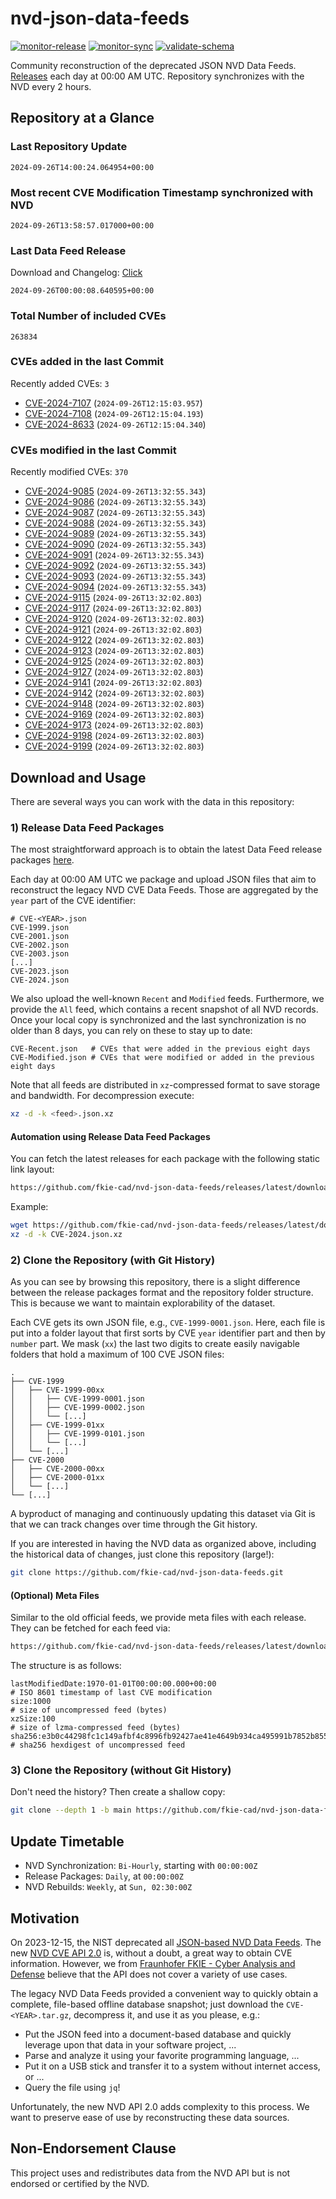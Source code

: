 # nvd-json-data-feeds

[![monitor-release](https://github.com/fkie-cad/nvd-json-data-feeds/actions/workflows/monitor_release.yml/badge.svg)](https://github.com/fkie-cad/nvd-json-data-feeds/actions/workflows/monitor_release.yml)
[![monitor-sync](https://github.com/fkie-cad/nvd-json-data-feeds/actions/workflows/monitor_sync.yml/badge.svg)](https://github.com/fkie-cad/nvd-json-data-feeds/actions/workflows/monitor_sync.yml)
[![validate-schema](https://github.com/fkie-cad/nvd-json-data-feeds/actions/workflows/validate_schema.yml/badge.svg)](https://github.com/fkie-cad/nvd-json-data-feeds/actions/workflows/validate_schema.yml)

Community reconstruction of the deprecated JSON NVD Data Feeds.
[Releases](https://github.com/fkie-cad/nvd-json-data-feeds/releases/latest) each day at 00:00 AM UTC.
Repository synchronizes with the NVD every 2 hours.

## Repository at a Glance

### Last Repository Update

```plain
2024-09-26T14:00:24.064954+00:00
```

### Most recent CVE Modification Timestamp synchronized with NVD

```plain
2024-09-26T13:58:57.017000+00:00
```

### Last Data Feed Release

Download and Changelog: [Click](https://github.com/fkie-cad/nvd-json-data-feeds/releases/latest)

```plain
2024-09-26T00:00:08.640595+00:00
```

### Total Number of included CVEs

```plain
263834
```

### CVEs added in the last Commit

Recently added CVEs: `3`

- [CVE-2024-7107](CVE-2024/CVE-2024-71xx/CVE-2024-7107.json) (`2024-09-26T12:15:03.957`)
- [CVE-2024-7108](CVE-2024/CVE-2024-71xx/CVE-2024-7108.json) (`2024-09-26T12:15:04.193`)
- [CVE-2024-8633](CVE-2024/CVE-2024-86xx/CVE-2024-8633.json) (`2024-09-26T12:15:04.340`)


### CVEs modified in the last Commit

Recently modified CVEs: `370`

- [CVE-2024-9085](CVE-2024/CVE-2024-90xx/CVE-2024-9085.json) (`2024-09-26T13:32:55.343`)
- [CVE-2024-9086](CVE-2024/CVE-2024-90xx/CVE-2024-9086.json) (`2024-09-26T13:32:55.343`)
- [CVE-2024-9087](CVE-2024/CVE-2024-90xx/CVE-2024-9087.json) (`2024-09-26T13:32:55.343`)
- [CVE-2024-9088](CVE-2024/CVE-2024-90xx/CVE-2024-9088.json) (`2024-09-26T13:32:55.343`)
- [CVE-2024-9089](CVE-2024/CVE-2024-90xx/CVE-2024-9089.json) (`2024-09-26T13:32:55.343`)
- [CVE-2024-9090](CVE-2024/CVE-2024-90xx/CVE-2024-9090.json) (`2024-09-26T13:32:55.343`)
- [CVE-2024-9091](CVE-2024/CVE-2024-90xx/CVE-2024-9091.json) (`2024-09-26T13:32:55.343`)
- [CVE-2024-9092](CVE-2024/CVE-2024-90xx/CVE-2024-9092.json) (`2024-09-26T13:32:55.343`)
- [CVE-2024-9093](CVE-2024/CVE-2024-90xx/CVE-2024-9093.json) (`2024-09-26T13:32:55.343`)
- [CVE-2024-9094](CVE-2024/CVE-2024-90xx/CVE-2024-9094.json) (`2024-09-26T13:32:55.343`)
- [CVE-2024-9115](CVE-2024/CVE-2024-91xx/CVE-2024-9115.json) (`2024-09-26T13:32:02.803`)
- [CVE-2024-9117](CVE-2024/CVE-2024-91xx/CVE-2024-9117.json) (`2024-09-26T13:32:02.803`)
- [CVE-2024-9120](CVE-2024/CVE-2024-91xx/CVE-2024-9120.json) (`2024-09-26T13:32:02.803`)
- [CVE-2024-9121](CVE-2024/CVE-2024-91xx/CVE-2024-9121.json) (`2024-09-26T13:32:02.803`)
- [CVE-2024-9122](CVE-2024/CVE-2024-91xx/CVE-2024-9122.json) (`2024-09-26T13:32:02.803`)
- [CVE-2024-9123](CVE-2024/CVE-2024-91xx/CVE-2024-9123.json) (`2024-09-26T13:32:02.803`)
- [CVE-2024-9125](CVE-2024/CVE-2024-91xx/CVE-2024-9125.json) (`2024-09-26T13:32:02.803`)
- [CVE-2024-9127](CVE-2024/CVE-2024-91xx/CVE-2024-9127.json) (`2024-09-26T13:32:02.803`)
- [CVE-2024-9141](CVE-2024/CVE-2024-91xx/CVE-2024-9141.json) (`2024-09-26T13:32:02.803`)
- [CVE-2024-9142](CVE-2024/CVE-2024-91xx/CVE-2024-9142.json) (`2024-09-26T13:32:02.803`)
- [CVE-2024-9148](CVE-2024/CVE-2024-91xx/CVE-2024-9148.json) (`2024-09-26T13:32:02.803`)
- [CVE-2024-9169](CVE-2024/CVE-2024-91xx/CVE-2024-9169.json) (`2024-09-26T13:32:02.803`)
- [CVE-2024-9173](CVE-2024/CVE-2024-91xx/CVE-2024-9173.json) (`2024-09-26T13:32:02.803`)
- [CVE-2024-9198](CVE-2024/CVE-2024-91xx/CVE-2024-9198.json) (`2024-09-26T13:32:02.803`)
- [CVE-2024-9199](CVE-2024/CVE-2024-91xx/CVE-2024-9199.json) (`2024-09-26T13:32:02.803`)


## Download and Usage

There are several ways you can work with the data in this repository:

### 1) Release Data Feed Packages

The most straightforward approach is to obtain the latest Data Feed release packages [here](https://github.com/fkie-cad/nvd-json-data-feeds/releases/latest).

Each day at 00:00 AM UTC we package and upload JSON files that aim to reconstruct the legacy NVD CVE Data Feeds.
Those are aggregated by the `year` part of the CVE identifier:

```
# CVE-<YEAR>.json
CVE-1999.json
CVE-2001.json
CVE-2002.json
CVE-2003.json
[...]
CVE-2023.json
CVE-2024.json
```

We also upload the well-known `Recent` and `Modified` feeds.
Furthermore, we provide the `All` feed, which contains a recent snapshot of all NVD records.
Once your local copy is synchronized and the last synchronization is no older than 8 days, you can rely on these to stay up to date:

```plain
CVE-Recent.json   # CVEs that were added in the previous eight days
CVE-Modified.json # CVEs that were modified or added in the previous eight days
```

Note that all feeds are distributed in `xz`-compressed format to save storage and bandwidth.
For decompression execute:

```sh
xz -d -k <feed>.json.xz
```

#### Automation using Release Data Feed Packages

You can fetch the latest releases for each package with the following static link layout:

```sh
https://github.com/fkie-cad/nvd-json-data-feeds/releases/latest/download/CVE-<YEAR>.json.xz
```

Example:

```sh
wget https://github.com/fkie-cad/nvd-json-data-feeds/releases/latest/download/CVE-2024.json.xz
xz -d -k CVE-2024.json.xz
```

### 2) Clone the Repository (with Git History)

As you can see by browsing this repository, there is a slight difference between the release packages format and the repository folder structure.
This is because we want to maintain explorability of the dataset.

Each CVE gets its own JSON file, e.g., `CVE-1999-0001.json`.
Here, each file is put into a folder layout that first sorts by CVE `year` identifier part and then by `number` part.
We mask (`xx`) the last two digits to create easily navigable folders that hold a maximum of 100 CVE JSON files:

```plain
.
├── CVE-1999
│   ├── CVE-1999-00xx
│   │   ├── CVE-1999-0001.json
│   │   ├── CVE-1999-0002.json
│   │   └── [...]
│   ├── CVE-1999-01xx
│   │   ├── CVE-1999-0101.json
│   │   └── [...]
│   └── [...]
├── CVE-2000
│   ├── CVE-2000-00xx
│   ├── CVE-2000-01xx
│   └── [...]
└── [...]
```

A byproduct of managing and continuously updating this dataset via Git is that we can track changes over time through the Git history.

If you are interested in having the NVD data as organized above, including the historical data of changes, just clone this repository (large!):

```sh
git clone https://github.com/fkie-cad/nvd-json-data-feeds.git
```

#### (Optional) Meta Files

Similar to the old official feeds, we provide meta files with each release. They can be fetched for each feed via:

```sh
https://github.com/fkie-cad/nvd-json-data-feeds/releases/latest/download/CVE-<YEAR>.meta
```

The structure is as follows:

```plain
lastModifiedDate:1970-01-01T00:00:00.000+00:00                          # ISO 8601 timestamp of last CVE modification
size:1000                                                               # size of uncompressed feed (bytes)
xzSize:100                                                              # size of lzma-compressed feed (bytes)
sha256:e3b0c44298fc1c149afbf4c8996fb92427ae41e4649b934ca495991b7852b855 # sha256 hexdigest of uncompressed feed
```

### 3) Clone the Repository (without Git History)

Don't need the history? Then create a shallow copy:

```sh
git clone --depth 1 -b main https://github.com/fkie-cad/nvd-json-data-feeds.git
```


## Update Timetable

* NVD Synchronization: `Bi-Hourly`, starting with `00:00:00Z`
* Release Packages: `Daily`, at `00:00:00Z`
* NVD Rebuilds: `Weekly`, at `Sun, 02:30:00Z`


## Motivation

On 2023-12-15, the NIST deprecated all [JSON-based NVD Data Feeds](https://nvd.nist.gov/vuln/data-feeds#divRetirementBanner-1).
The new [NVD CVE API 2.0](https://nvd.nist.gov/developers/vulnerabilities) is, without a doubt, a great way to obtain CVE information.
However, we from [Fraunhofer FKIE - Cyber Analysis and Defense](https://www.fkie.fraunhofer.de/en/departments/cad.html) believe that the API does not cover a variety of use cases.

The legacy NVD Data Feeds provided a convenient way to quickly obtain a complete, file-based offline database snapshot; just download the `CVE-<YEAR>.tar.gz`, decompress it, and use it as you please, e.g.:

- Put the JSON feed into a document-based database and quickly leverage upon that data in your software project, ...
- Parse and analyze it using your favorite programming language, ...
- Put it on a USB stick and transfer it to a system without internet access, or ...
- Query the file using `jq`!

Unfortunately, the new NVD API 2.0 adds complexity to this process.
We want to preserve ease of use by reconstructing these data sources.

## Non-Endorsement Clause

This project uses and redistributes data from the NVD API but is not endorsed or certified by the NVD.